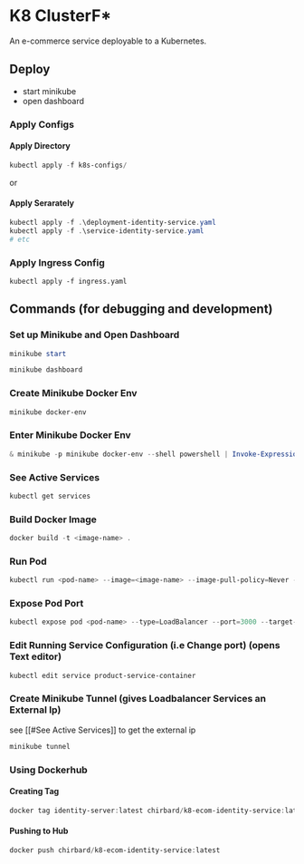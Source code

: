 # K8 ClusterF\*

An e-commerce service deployable to a Kubernetes.

## Deploy

- start minikube
- open dashboard

### Apply Configs

#### Apply Directory

```powershell
kubectl apply -f k8s-configs/
```

or

#### Apply Serarately

```powershell
kubectl apply -f .\deployment-identity-service.yaml
kubectl apply -f .\service-identity-service.yaml
# etc
```

### Apply Ingress Config

```
kubectl apply -f ingress.yaml
```

## Commands (for debugging and development)

### Set up Minikube and Open Dashboard

```powershell
minikube start
```

```powershell
minikube dashboard
```

### Create Minikube Docker Env

```powershell
minikube docker-env
```

### Enter Minikube Docker Env

```powershell
& minikube -p minikube docker-env --shell powershell | Invoke-Expression
```

### See Active Services

```powershell
kubectl get services
```

### Build Docker Image

```powershell
docker build -t <image-name> .
```

### Run Pod

```powershell
kubectl run <pod-name> --image=<image-name> --image-pull-policy=Never --restart=Never
```

### Expose Pod Port

```powershell
kubectl expose pod <pod-name> --type=LoadBalancer --port=3000 --target-port=3000
```

### Edit Running Service Configuration (i.e Change port) (opens Text editor)

```powershell
kubectl edit service product-service-container
```

### Create Minikube Tunnel (gives Loadbalancer Services an External Ip)

see [[#See Active Services]] to get the external ip

```powershell
minikube tunnel
```

### Using Dockerhub

#### Creating Tag

```powershell
docker tag identity-server:latest chirbard/k8-ecom-identity-service:latest
```

#### Pushing to Hub

```powershell
docker push chirbard/k8-ecom-identity-service:latest
```
